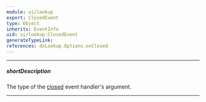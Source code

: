 ```yaml
---
module: ui/lookup
export: ClosedEvent
type: Object
inherits: EventInfo
uid: ui/lookup:ClosedEvent
generateTypeLink: 
references: dxLookup.Options.onClosed
---
```

---
##### shortDescription
The type of the [closed]({basewidgetpath}/Events/#closed) event handler's argument.

---
<!-- Description goes here -->